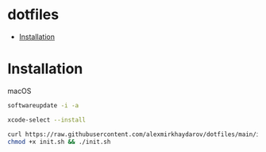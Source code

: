 # dotfiles

* [Installation](#installation)

# Installation

macOS

```bash
softwareupdate -i -a

xcode-select --install
```

```bash
curl https://raw.githubusercontent.com/alexmirkhaydarov/dotfiles/main/init.sh -O && \
chmod +x init.sh && ./init.sh
```
